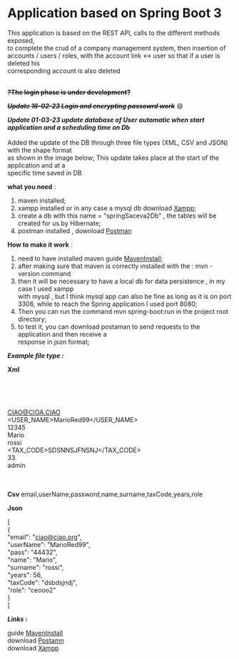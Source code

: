 # Application based on Spring Boot 3

This application is based on the REST API, calls to the different methods exposed, <br>
to complete the crud of a company management system, then insertion of  <br>
accounts / users / roles, with the account link <-> user so that if a user is deleted his <br>corresponding account is also deleted <br>
<br>

**~~?The login phase is under development?~~**

***~~Update 16-02-23 Login and encrypting passowrd work~~*** :smile:

***Update 01-03-23 update database of User automatic when start application and a scheduling time on Db***<br>
<br>
Added the update of the DB through three file types (XML, CSV and JSON) with the shape format <br>
as shown in the image below; This update takes place at the start of the application and at a <br>
specific time saved in DB 
<br>

**what you need** : 

1. maven installed; <br>
2. xampp installed or in any case a mysql db download [Xampp](https://www.apachefriends.org/it/index.html "Download Xampp"); <br>
3. create a db with this name = "springSaceva2Db" , the tables will be created for us by Hibernate;<br>
4. postman installed , download [Postman](https://www.postman.com/downloads/ "Download Postaman")<br>

**How to make it work** :

1. need to have installed maven  guide [MavenInstall](https://mkyong.commavenhow-to-install-maven-in-windows/ "guide maven install"); 
2. after making sure that maven is correctly installed with  the : 
    mvn -version command  <br>
3. then it will be necessary to have a local db for data persistence , in my case I used xampp<br>
with mysql , but I think mysql app can also be fine as long as it is on port 3306, while to  reach the Spring application I used port 8080; <br>
4. Then you can run the command mvn spring-boot:run in the project root directory; <br>
5. to test it, you can download postaman to send requests to the application and then receive a  <br>response in json format; 

***Example file type :***

**Xml**
<?xml version="1.0" encoding="UTF-8"?><br>
<DIPENDENTI><br>
    <DIPENDENTE><br>
        <EMAIL>CIAO@CIOA.CIAO</EMAIL><br>
        <USER_NAME>MarioRed99</USER_NAME><br>
        <PASSWORD>12345</PASSWORD><br>
        <NAME>Mario</NAME><br>
        <SURNAME>rossi</SURNAME><br>
        <TAX_CODE>SDSNNSJFNSNJ</TAX_CODE><br>
        <YEARS>33</YEARS><br>
        <RULE>admin</RULE><br>
    </DIPENDENTE><br>
</DIPENDENTI><br>

**Csv**
email,userName,password,name,surname,taxCode,years,role

**Json**

[<br>
    {<br>
        "email": "ciao@ciao.org",<br>
        "userName": "MarioRed99",<br>
        "pass": "44432",<br>
        "name": "Mario",<br>
        "surname": "rossi",<br>
        "years": 56,<br>
        "taxCode": "dsbdsjndj",<br>
        "role": "ceooo2"<br>
    }<br>
]<br>

***Links :***

guide [MavenInstall](https://mkyong.commavenhow-to-install-maven-in-windows/ "guide maven install") <br>
download [Postamn](https://www.postman.com/downloads/ "Download Postman")<br>
download [Xampp](https://www.apachefriends.org/it/index.html "Download Xampp")
